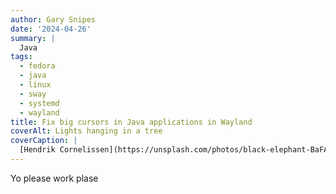```yaml
---
author: Gary Snipes
date: '2024-04-26'
summary: |
  Java 
tags: 
  - fedora
  - java
  - linux
  - sway
  - systemd
  - wayland
title: Fix big cursors in Java applications in Wayland
coverAlt: Lights hanging in a tree
coverCaption: |
  [Hendrik Cornelissen](https://unsplash.com/photos/black-elephant-BaFAfMR6kF0) via Unsplash
---
```



Yo please work plase